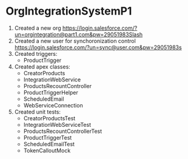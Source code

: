 # OrgIntegrationSystemP1

1. Created a new org https://login.salesforce.com/?un=orgintegration@part1.com&pw=29051983Slash
2. Created a new user for synchoronization control https://login.salesforce.com/?un=sync@user.com&pw=29051983s
3. Created triggers:
	- ProductTrigger
4. Created apex classes:
	- CreatorProducts
	- IntegrationWebService
	- ProductsRecountController
	- ProductTriggerHelper
	- ScheduledEmail
	- WebServiceConnection
5. Created unit tests:
	- CreatorProductsTest
	- IntegrationWebServiceTest
	- ProductsRecountControllerTest
	- ProductTriggerTest
	- ScheduledEmailTest
	- TokenCalloutMock